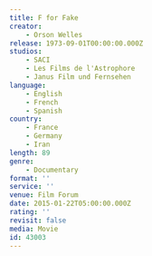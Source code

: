 ```yaml
---
title: F for Fake
creator:
    - Orson Welles
release: 1973-09-01T00:00:00.000Z
studios:
    - SACI
    - Les Films de l'Astrophore
    - Janus Film und Fernsehen
language:
    - English
    - French
    - Spanish
country:
    - France
    - Germany
    - Iran
length: 89
genre:
    - Documentary
format: ''
service: ''
venue: Film Forum
date: 2015-01-22T05:00:00.000Z
rating: ''
revisit: false
media: Movie
id: 43003
---
```



